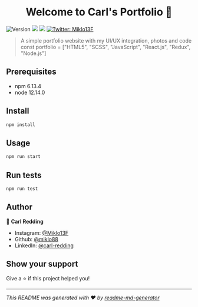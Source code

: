 <h1 align="center">Welcome to Carl's Portfolio 👾</h1>
<p>
  <img alt="Version" src="https://img.shields.io/badge/version-0.1.0-blue.svg?cacheSeconds=2592000" />
  <img src="https://img.shields.io/badge/npm-6.13.4-blue.svg" />
  <img src="https://img.shields.io/badge/node-12.14.0-blue.svg" />
  <a href="https://twitter.com/Miklo13F" target="_blank">
    <img alt="Twitter: Miklo13F" src="https://img.shields.io/twitter/follow/Miklo13F.svg?style=social" />
  </a>
</p>

> A simple portfolio website with my UI/UX integration, photos and code
> const portfolio = ["HTML5", "SCSS", "JavaScript", "React.js", "Redux", "Node.js"]

## Prerequisites

- npm 6.13.4
- node 12.14.0

## Install

```sh
npm install
```

## Usage

```sh
npm run start
```

## Run tests

```sh
npm run test
```

## Author

👤 **Carl Redding**

- Instagram: [@Miklo13F](https://instagram.com/miklo34)
- Github: [@miklo88](https://github.com/miklo88)
- LinkedIn: [@carl-redding](https://linkedin.com/in/carl-redding)

## Show your support

Give a ⭐️ if this project helped you!

---

_This README was generated with ❤️ by [readme-md-generator](https://github.com/kefranabg/readme-md-generator)_
